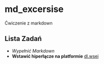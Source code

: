 # md_excersise
Ćwiczenie z markdown
## Lista Zadań
* _Wypełnić Markdown_ <br>
* **Wstawić hiperłącze na platformie** [dl.wsei](https://dl.wsei.lublin.pl)
